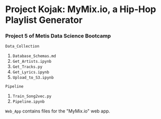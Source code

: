 # Project Kojak: MyMix.io, a Hip-Hop Playlist Generator   
### Project 5 of Metis Data Science Bootcamp 

`Data_Collection`  

  1. `Database_Schemas.md`  
  2. `Get_Artists.ipynb`  
  3. `Get_Tracks.py`  
  4. `Get_Lyrics.ipynb`  
  5. `Upload_to_S3.ipynb`  


`Pipeline`  

  1. `Train_Song2vec.py`  
  2. `Pipeline.ipynb`  


`Web_App` contains files for the "MyMix.io" web app.
